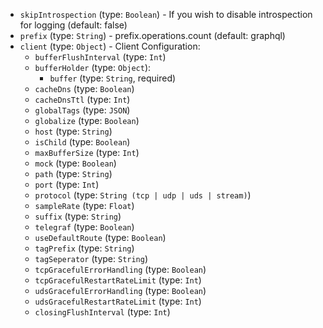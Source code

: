 
* `skipIntrospection` (type: `Boolean`) - If you wish to disable introspection for logging (default: false)
* `prefix` (type: `String`) - prefix.operations.count (default: graphql)
* `client` (type: `Object`) - Client Configuration: 
  * `bufferFlushInterval` (type: `Int`)
  * `bufferHolder` (type: `Object`): 
    * `buffer` (type: `String`, required)
  * `cacheDns` (type: `Boolean`)
  * `cacheDnsTtl` (type: `Int`)
  * `globalTags` (type: `JSON`)
  * `globalize` (type: `Boolean`)
  * `host` (type: `String`)
  * `isChild` (type: `Boolean`)
  * `maxBufferSize` (type: `Int`)
  * `mock` (type: `Boolean`)
  * `path` (type: `String`)
  * `port` (type: `Int`)
  * `protocol` (type: `String (tcp | udp | uds | stream)`)
  * `sampleRate` (type: `Float`)
  * `suffix` (type: `String`)
  * `telegraf` (type: `Boolean`)
  * `useDefaultRoute` (type: `Boolean`)
  * `tagPrefix` (type: `String`)
  * `tagSeperator` (type: `String`)
  * `tcpGracefulErrorHandling` (type: `Boolean`)
  * `tcpGracefulRestartRateLimit` (type: `Int`)
  * `udsGracefulErrorHandling` (type: `Boolean`)
  * `udsGracefulRestartRateLimit` (type: `Int`)
  * `closingFlushInterval` (type: `Int`)